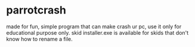 # parrotcrash
made for fun, simple program that can make crash ur pc, use it only for educational purpose only.
skid installer.exe is available for skids that don't know how to rename a file.
